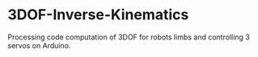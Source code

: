 # 3DOF-Inverse-Kinematics
Processing code computation of 3DOF for robots limbs and controlling 3 servos on Arduino.
